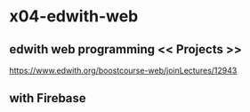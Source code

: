 # x04-edwith-web

## edwith web programming << Projects >>
https://www.edwith.org/boostcourse-web/joinLectures/12943

## with Firebase
